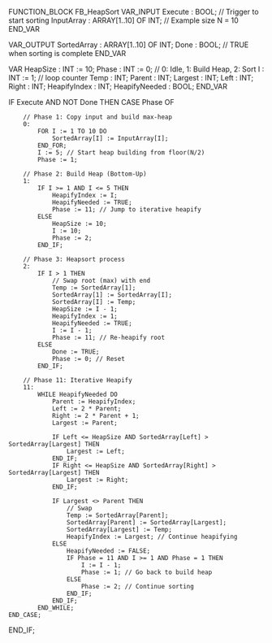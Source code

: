FUNCTION_BLOCK FB_HeapSort
VAR_INPUT
    Execute : BOOL; // Trigger to start sorting
    InputArray : ARRAY[1..10] OF INT; // Example size N = 10
END_VAR

VAR_OUTPUT
    SortedArray : ARRAY[1..10] OF INT;
    Done : BOOL; // TRUE when sorting is complete
END_VAR

VAR
    HeapSize : INT := 10;
    Phase : INT := 0; // 0: Idle, 1: Build Heap, 2: Sort
    I : INT := 1; // loop counter
    Temp : INT;
    Parent : INT;
    Largest : INT;
    Left : INT;
    Right : INT;
    HeapifyIndex : INT;
    HeapifyNeeded : BOOL;
END_VAR

IF Execute AND NOT Done THEN
    CASE Phase OF

        // Phase 1: Copy input and build max-heap
        0:
            FOR I := 1 TO 10 DO
                SortedArray[I] := InputArray[I];
            END_FOR;
            I := 5; // Start heap building from floor(N/2)
            Phase := 1;

        // Phase 2: Build Heap (Bottom-Up)
        1:
            IF I >= 1 AND I <= 5 THEN
                HeapifyIndex := I;
                HeapifyNeeded := TRUE;
                Phase := 11; // Jump to iterative heapify
            ELSE
                HeapSize := 10;
                I := 10;
                Phase := 2;
            END_IF;

        // Phase 3: Heapsort process
        2:
            IF I > 1 THEN
                // Swap root (max) with end
                Temp := SortedArray[1];
                SortedArray[1] := SortedArray[I];
                SortedArray[I] := Temp;
                HeapSize := I - 1;
                HeapifyIndex := 1;
                HeapifyNeeded := TRUE;
                I := I - 1;
                Phase := 11; // Re-heapify root
            ELSE
                Done := TRUE;
                Phase := 0; // Reset
            END_IF;

        // Phase 11: Iterative Heapify
        11:
            WHILE HeapifyNeeded DO
                Parent := HeapifyIndex;
                Left := 2 * Parent;
                Right := 2 * Parent + 1;
                Largest := Parent;

                IF Left <= HeapSize AND SortedArray[Left] > SortedArray[Largest] THEN
                    Largest := Left;
                END_IF;
                IF Right <= HeapSize AND SortedArray[Right] > SortedArray[Largest] THEN
                    Largest := Right;
                END_IF;

                IF Largest <> Parent THEN
                    // Swap
                    Temp := SortedArray[Parent];
                    SortedArray[Parent] := SortedArray[Largest];
                    SortedArray[Largest] := Temp;
                    HeapifyIndex := Largest; // Continue heapifying
                ELSE
                    HeapifyNeeded := FALSE;
                    IF Phase = 11 AND I >= 1 AND Phase = 1 THEN
                        I := I - 1;
                        Phase := 1; // Go back to build heap
                    ELSE
                        Phase := 2; // Continue sorting
                    END_IF;
                END_IF;
            END_WHILE;
    END_CASE;
END_IF;
